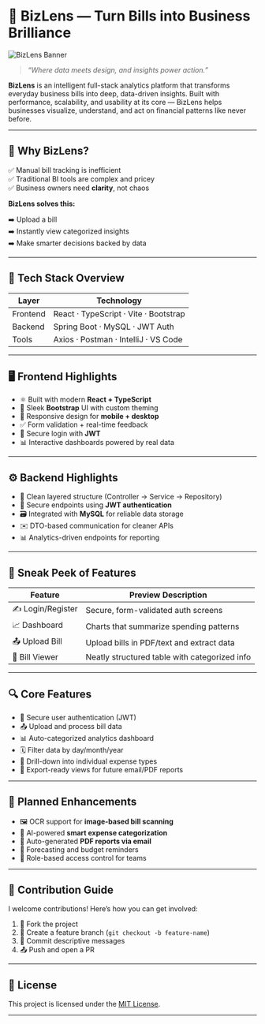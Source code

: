 # 🚀 BizLens — Turn Bills into Business Brilliance

![BizLens Banner](https://your-image-link.com/banner.svg)

> *“Where data meets design, and insights power action.”*

**BizLens** is an intelligent full-stack analytics platform that transforms everyday business bills into deep, data-driven insights. Built with performance, scalability, and usability at its core — BizLens helps businesses visualize, understand, and act on financial patterns like never before.

---

## 🧠 Why BizLens?

✅ Manual bill tracking is inefficient  
✅ Traditional BI tools are complex and pricey  
✅ Business owners need **clarity**, not chaos  

**BizLens solves this:**

➡️ Upload a bill  
➡️ Instantly view categorized insights  
➡️ Make smarter decisions backed by data

---

## 🧱 Tech Stack Overview

| Layer     | Technology                             |
|-----------|----------------------------------------|
| Frontend  | React · TypeScript · Vite · Bootstrap  |
| Backend   | Spring Boot · MySQL · JWT Auth         |
| Tools     | Axios · Postman · IntelliJ · VS Code   |

---

## 🖥️ Frontend Highlights

- ⚛️ Built with modern **React + TypeScript**
- 🎨 Sleek **Bootstrap** UI with custom theming
- 📱 Responsive design for **mobile + desktop**
- ✅ Form validation + real-time feedback
- 🔐 Secure login with **JWT**
- 📊 Interactive dashboards powered by real data

---

## ⚙️ Backend Highlights

- 🧩 Clean layered structure (Controller → Service → Repository)
- 🔐 Secure endpoints using **JWT authentication**
- 🗃️ Integrated with **MySQL** for reliable data storage
- ✉️ DTO-based communication for cleaner APIs
- 📊 Analytics-driven endpoints for reporting

---

## 📸 Sneak Peek of Features

| Feature         | Preview Description                            |
|-----------------|-------------------------------------------------|
| ✍️ Login/Register | Secure, form-validated auth screens             |
| 📈 Dashboard      | Charts that summarize spending patterns         |
| 📤 Upload Bill    | Upload bills in PDF/text and extract data       |
| 🧾 Bill Viewer    | Neatly structured table with categorized info   |

---

## 🔍 Core Features

- 🔐 Secure user authentication (JWT)
- 📤 Upload and process bill data
- 📊 Auto-categorized analytics dashboard
- 🗓️ Filter data by day/month/year
- 🔎 Drill-down into individual expense types
- 📑 Export-ready views for future email/PDF reports

---

## 🔮 Planned Enhancements

- 🖼️ OCR support for **image-based bill scanning**
- 🧠 AI-powered **smart expense categorization**
- 📧 Auto-generated **PDF reports via email**
- 📅 Forecasting and budget reminders
- 👥 Role-based access control for teams

---

## 🤝 Contribution Guide

I welcome contributions! Here’s how you can get involved:

1. 🍴 Fork the project  
2. 📁 Create a feature branch (`git checkout -b feature-name`)  
3. 💬 Commit descriptive messages  
4. 📤 Push and open a PR  

---

## 📄 License

This project is licensed under the [MIT License](LICENSE).

---



